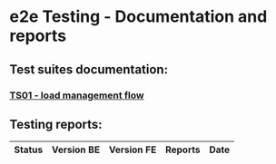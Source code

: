 # e2e Testing - Documentation and reports

## Test suites documentation:

### [TS01 - load management flow](docs/ts01.md)


## Testing reports:

| Status | Version BE | Version FE | Reports | Date |
|----------|----------|----------|----------|----------|
